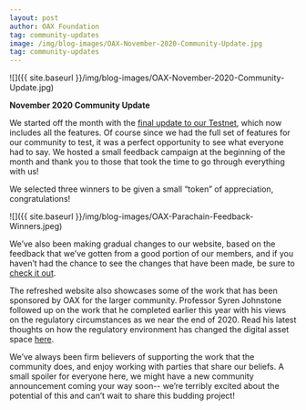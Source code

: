 ```yaml
---
layout: post
author: OAX Foundation
tag: community-updates
image: /img/blog-images/OAX-November-2020-Community-Update.jpg
tag: community-updates
---
```


![]({{ site.baseurl }}/img/blog-images/OAX-November-2020-Community-Update.jpg)

<b>November 2020 Community Update</b>

We started off the month with the <a href="https://www.oax.org/2020/09/11/OAX-Parachain-Testnet-Released.html">final update to our Testnet</a>, which now includes all the features. Of course since we had the full set of features for our community to test, it was a perfect opportunity to see what everyone had to say. We hosted a small feedback campaign at the beginning of the month and thank you to those that took the time to go through everything with us!

We selected three winners to be given a small “token” of appreciation, congratulations!

![]({{ site.baseurl }}/img/blog-images/OAX-Parachain-Feedback-Winners.jpeg)

We’ve also been making gradual changes to our website, based on the feedback that we’ve gotten from a good portion of our members, and if you haven’t had the chance to see the changes that have been made, be sure to <a href="https://www.oax.org/">check it out</a>. 

The refreshed website also showcases some of the work that has been sponsored by OAX for the larger community. Professor Syren Johnstone followed up on the work that he completed earlier this year with his views on the regulatory circumstances as we near the end of 2020. Read his latest thoughts on how the regulatory environment has changed the digital asset space <a href="https://www.oax.org/2020/11/12/How-Financial-Regulation-Has-Altered-the-Crypto-Asset-Landscape.html">here</a>. 

We’ve always been firm believers of supporting the work that the community does, and enjoy working with parties that share our beliefs. A small spoiler for everyone here, we might have a new community announcement coming your way soon-- we’re terribly excited about the potential of this and can’t wait to share this budding project!




